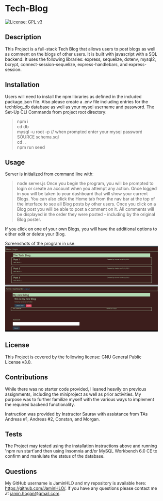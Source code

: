 # Tech-Blog

[![License: GPL v3](https://img.shields.io/badge/License-GPLv3-blue.svg)](https://www.gnu.org/licenses/gpl-3.0)

## Description
    
This Project is a full-stack Tech Blog that allows users to post blogs as well as comment on the blogs of other users. It is built with javascript with a SQL backend. It uses the following libraries: express, sequelize, dotenv, mysql2, bcrypt, connect-session-sequelize, express-handlebars, and express-session.
    
## Installation

Users will need to install the npm libraries as defined in the included package.json file. Also please create a .env file including entries for the techblog_db database as well as your mysql username and password. The 
Set-Up CLI Commands from project root directory:
>npm i <br>
>cd db<br>
>mysql -u root -p // when prompted enter your mysql password<br>
>SOURCE schema.sql<br>
>cd ..<br>
>npm run seed<br>

## Usage

Server is initialized from command line with:
>node server.js
Once you begin the program, you will be prompted to login or create an account when you attempt any action. Once logged in you will be taken to your dashboard that will show your current Blogs. You can also click the Home tab from the nav bar at the top of the interface to see all Blog posts by other users. Once you click on a Blog post you will be able to post a comment on it. All comments will be displayed in the order they were posted - including by the original Blog poster. 

If you click on one of your own Blogs, you will have the additional options to either edit or delete your Blog. 

Screenshots of the program in use:
![tech blog initial screen](public/images/tb-ss-01.jpg)<br> 
![view of users blog post showing edit and delete buttons as well as a comment](public/images/tb-ss-02.jpg)

## License

This Project is covered by the following license: GNU General Public License v3.0.

## Contributions

While there was no starter code provided, I leaned heavily on previous assignments, including the miniproject as well as prior activities. My purpose was to further familize myself with the various ways to implement the required backend functionality.

Instruction was provided by Instructor Saurav with assistance from TAs Andreas #1, Andreas #2, Constan, and Morgan. 

## Tests

The Project may tested using the installation instructions above and running 'npm run start'and then using Insomnia and/or MySQL Workbench 6.0 CE to confirm and maniulate the status of the database. 

## Questions

My GitHub username is JaminHLO and my repository is available here: <https://github.com/JaminHLO/>.
If you have any questions please contact me at <jamin.hogan@gmail.com>.
